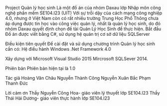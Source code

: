 Project Quản lý học sinh 
Là một đồ án của nhóm Daxau lớp Nhập môn công nghệ phần mềm SE104.I23 (UIT) 
Với sự trỗi dậy của cách mạng công nghiệp 4.0, nhưng ở Việt Nam còn có rất nhiều trường Trung Học Phổ Thông chưa áp dụng được tin học vào  công việc quản lý, nhất là quản lý học sinh, do đó nhóm Daxau quyết định chọn đề tài Quản Lý Học Sinh để thực hiện. 
Bắt đầu 
Đồ án được viết bằng C#, sử dụng hệ quản trị cơ sở dữ liệu SQLServer 

Điều kiện tiên quyết 
Để cài đặt và sử dụng chương trình Quản lý học sinh cần có: 
Hệ điều hành Windows 
.Net Framework 4.0 

Xây dựng với 
Microsoft Visual Studio 2015 
Mircrosoft SQLSever 2014. 
 
Phiên bản 
Phiên bản hiện tại là 1.0 
 
Tác giả 
Hoàng Văn Châu 
Nguyễn Thành Công 
Nguyễn Xuân Bắc 
Phạm Thanh Đức 
 
Lời cảm ơn 
Thầy Nguyễn Công Hoa- giáo viên lý thuyết lớp SE104.I23 
Thầy Thái Hải Dương- giáo viên thực hành lớp SE104.I23 
